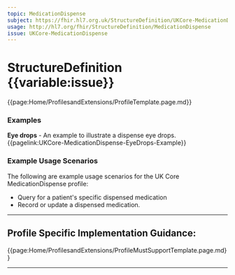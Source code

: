 ```yaml
---
topic: MedicationDispense
subject: https://fhir.hl7.org.uk/StructureDefinition/UKCore-MedicationDispense
usage: http://hl7.org/fhir/StructureDefinition/MedicationDispense
issue: UKCore-MedicationDispense
---
```

# StructureDefinition {{variable:issue}}

<nocheck>
{{page:Home/ProfilesandExtensions/ProfileTemplate.page.md}}

<div id="Examples" class="tabcontent">
  <h3>Examples</h3>
<b>Eye drops</b> - An example to illustrate a dispense eye drops.  </br>
{{pagelink:UKCore-MedicationDispense-EyeDrops-Example}} 
</div>
</nocheck>


<div id="ProfileGuidance">

### Example Usage Scenarios ###
The following are example usage scenarios for the UK Core MedicationDispense profile:

- Query for a patient's specific dispensed medication
- Record or update a dispensed medication.

<hr class="thickline">

## Profile Specific Implementation Guidance: ##

{{page:Home/ProfilesandExtensions/ProfileMustSupportTemplate.page.md}}

</div>

---
